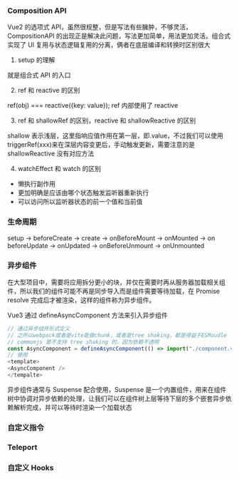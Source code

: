 ### Composition API

Vue2 的选项式 API，虽然很规整，但是写法有些臃肿，不够灵活，CompositionAPI 的出现正是解决此问题，写法更加简单，用法更加灵活。组合式实现了 UI 复用与状态逻辑复用的分离，俩者在底层编译和转换时区别很大

1. setup 的理解

就是组合式 API 的入口

2. ref 和 reactive 的区别

ref(obj) === reactive({key: value});
ref 内部使用了 reactive

3. ref 和 shallowRef 的区别，reactive 和 shallowReactive 的区别

shallow 表示浅层，这里指响应值作用在第一层，即.value，不过我们可以使用 triggerRef(xxx)来在深层内容变更后，手动触发更新，需要注意的是 shallowReactive 没有对应方法

4. watchEffect 和 watch 的区别

- 懒执行副作用
- 更加明确是应该由哪个状态触发监听器重新执行
- 可以访问所以监听器状态的前一个值和当前值

### 生命周期

setup -> beforeCreate -> create -> onBeforeMount -> onMounted -> on beforeUpdate -> onUpdated -> onBeforeUnmount -> onUnmounted

### 异步组件

在大型项目中，需要将应用拆分更小的块，并仅在需要时再从服务器加载相关组件，所以我们的组件可能不再是同步导入而是组件需要等待加载，在 Promise resolve 完成后才被渲染，这样的组件称为异步组件。

Vue3 通过 defineAsyncComponent 方法来引入异步组件

```js
// 通过异步组件形式定义
// 之所以webpack或者是vite能做chunk，或者是tree shaking，都是得益于ESMoudle
// commomjs 是不支持 tree shaking 的，因为依赖不透明
const AsyncComponent = defineAsyncComponent(() => import("./component.vue"));
// 使用
<template>
<AsyncComponent />
</tempalte>
```

异步组件通常与 Suspense 配合使用，Suspense 是一个内置组件，用来在组件树中协调对异步依赖的处理，让我们可以在组件树上层等待下层的多个嵌套异步依赖解析完成，并可以等待时渲染一个加载状态

### 自定义指令

### Teleport

### 自定义 Hooks
